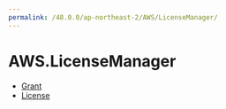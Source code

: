 ```yaml
---
permalink: /48.0.0/ap-northeast-2/AWS/LicenseManager/
---
```


# AWS.LicenseManager



* [Grant](Grant.md)
* [License](License.md)